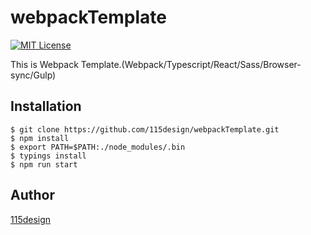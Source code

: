 # webpackTemplate

[![MIT License](http://img.shields.io/badge/license-MIT-blue.svg?style=flat)](LICENSE)

This is Webpack Template.(Webpack/Typescript/React/Sass/Browser-sync/Gulp)

## Installation

    $ git clone https://github.com/115design/webpackTemplate.git
    $ npm install
    $ export PATH=$PATH:./node_modules/.bin
    $ typings install
    $ npm run start


## Author

[115design](http://115design.main.jp/)

